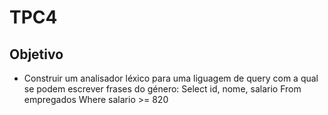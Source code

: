 # TPC4

## Objetivo
- Construir um analisador léxico para uma liguagem de query com a qual se podem escrever frases do género:
Select id, nome, salario From empregados Where salario >= 820